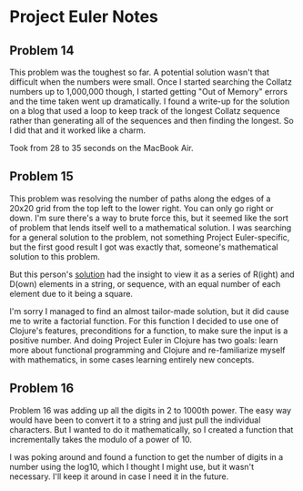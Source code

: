 # Project Euler Notes


## Problem 14
This problem was the toughest so far. A potential solution wasn't that
difficult when the numbers were small. Once I started searching the
Collatz numbers up to 1,000,000 though, I started getting "Out of
Memory" errors and the time taken went up dramatically. I found
a write-up for the solution on a blog that used a loop to keep track
of the longest Collatz sequence rather than generating all of the
sequences and then finding the longest. So I did that and it worked
like a charm. 

Took from 28 to 35 seconds on the MacBook Air.

## Problem 15
This problem was resolving the number of paths along the edges of a
20x20 grid from the top left to the lower right. You can only go right
or down. I'm sure there's a way to brute force this, but it seemed
like the sort of problem that lends itself well to a mathematical
solution. I was searching for a general solution to the problem, not
something Project Euler-specific, but the first good result I got was
exactly that, someone's mathematical solution to this problem. 

But this person's
[solution](http://www.joaoff.com/2008/01/20/a-square-grid-path-problem/)
had the insight to view it as a series of R(ight) and D(own) elements
in a string, or sequence, with an equal number of each element due to
it being a square. 

I'm sorry I managed to find an almost tailor-made solution, but it did
cause me to write a factorial function. For this function I decided to
use one of Clojure's features, preconditions for a function, to make
sure the input is a positive number. And doing Project Euler in
Clojure has two goals: learn more about functional programming and
Clojure and re-familiarize myself with mathematics, in some cases
learning entirely new concepts.  

## Problem 16
Problem 16 was adding up all the digits in 2 to 1000th power. The easy
way would have been to convert it to a string and just pull the
individual characters. But I wanted to do it mathematically, so I
created a function that incrementally takes the modulo of a power of
10.

I was poking around and found a function to get the number of digits
in a number using the log10, which I thought I might use, but it
wasn't necessary. I'll keep it around in case I need it in the
future. 
